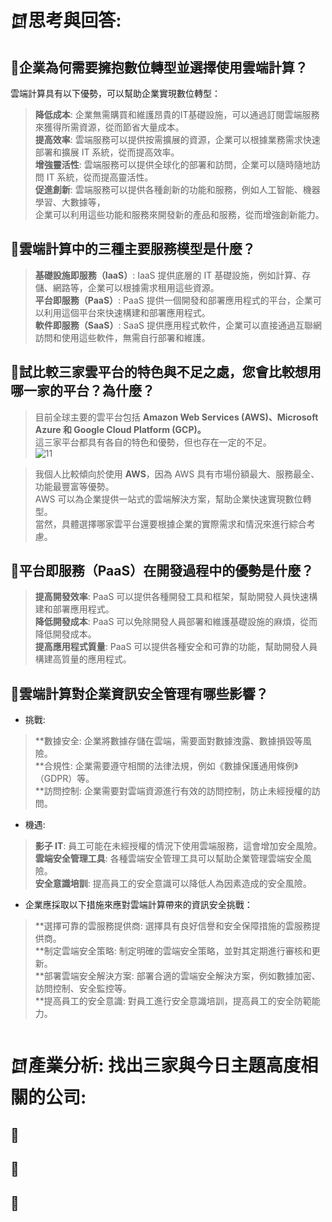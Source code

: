 # 𒇔思考與回答:
## 🔦企業為何需要擁抱數位轉型並選擇使用雲端計算？
雲端計算具有以下優勢，可以幫助企業實現數位轉型：  
> **降低成本**: 企業無需購買和維護昂貴的IT基礎設施，可以通過訂閱雲端服務來獲得所需資源，從而節省大量成本。  
> **提高效率**: 雲端服務可以提供按需擴展的資源，企業可以根據業務需求快速部署和擴展 IT 系統，從而提高效率。  
> **增強靈活性**: 雲端服務可以提供全球化的部署和訪問，企業可以隨時隨地訪問 IT 系統，從而提高靈活性。  
> **促進創新**: 雲端服務可以提供各種創新的功能和服務，例如人工智能、機器學習、大數據等，  
企業可以利用這些功能和服務來開發新的產品和服務，從而增強創新能力。  
## 🔦雲端計算中的三種主要服務模型是什麼？
> **基礎設施即服務（IaaS）**: IaaS 提供底層的 IT 基礎設施，例如計算、存儲、網路等，企業可以根據需求租用這些資源。  
> **平台即服務（PaaS）**: PaaS 提供一個開發和部署應用程式的平台，企業可以利用這個平台來快速構建和部署應用程式。  
> **軟件即服務（SaaS）**: SaaS 提供應用程式軟件，企業可以直接通過互聯網訪問和使用這些軟件，無需自行部署和維護。  
## 🔦試比較三家雲平台的特色與不足之處，您會比較想用哪一家的平台？為什麼？
> 目前全球主要的雲平台包括 **Amazon Web Services (AWS)、Microsoft Azure 和 Google Cloud Platform (GCP)。**  
> 這三家平台都具有各自的特色和優勢，但也存在一定的不足。  
>  ![11](https://github.com/knnv5h/ITEE2024/assets/43922704/b8fcf967-7f3e-400f-a6ef-0530b28087da)  

> 我個人比較傾向於使用 **AWS**，因為 AWS 具有市場份額最大、服務最全、功能最豐富等優勢。  
> AWS 可以為企業提供一站式的雲端解決方案，幫助企業快速實現數位轉型。  
> 當然，具體選擇哪家雲平台還要根據企業的實際需求和情況來進行綜合考慮。  
## 🔦平台即服務（PaaS）在開發過程中的優勢是什麼？
> **提高開發效率**: PaaS 可以提供各種開發工具和框架，幫助開發人員快速構建和部署應用程式。  
> **降低開發成本**: PaaS 可以免除開發人員部署和維護基礎設施的麻煩，從而降低開發成本。  
> **提高應用程式質量**: PaaS 可以提供各種安全和可靠的功能，幫助開發人員構建高質量的應用程式。   
## 🔦雲端計算對企業資訊安全管理有哪些影響？  
- 挑戰:  
> **數據安全: 企業將數據存儲在雲端，需要面對數據洩露、數據損毀等風險。  
> **合規性: 企業需要遵守相關的法律法規，例如《數據保護通用條例》（GDPR）等。  
> **訪問控制: 企業需要對雲端資源進行有效的訪問控制，防止未經授權的訪問。  
- 機遇:
> **影子 IT**: 員工可能在未經授權的情況下使用雲端服務，這會增加安全風險。  
> **雲端安全管理工具**: 各種雲端安全管理工具可以幫助企業管理雲端安全風險。  
> **安全意識培訓**: 提高員工的安全意識可以降低人為因素造成的安全風險。  
- 企業應採取以下措施來應對雲端計算帶來的資訊安全挑戰：  
> **選擇可靠的雲服務提供商: 選擇具有良好信譽和安全保障措施的雲服務提供商。  
> **制定雲端安全策略: 制定明確的雲端安全策略，並對其定期進行審核和更新。  
> **部署雲端安全解決方案: 部署合適的雲端安全解決方案，例如數據加密、訪問控制、安全監控等。  
> **提高員工的安全意識: 對員工進行安全意識培訓，提高員工的安全防範能力。  

# 𒇔產業分析: 找出三家與今日主題高度相關的公司:
## 🔦

## 🔦

## 🔦
